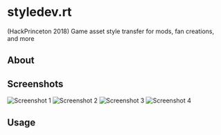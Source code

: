 # styledev.rt
(HackPrinceton 2018) Game asset style transfer for mods, fan creations, and more
## About

## Screenshots
![Screenshot 1](https://raw.githubusercontent.com/elu00/styledev.rt/master/demo/screenshots/Default1.jpg)
![Screenshot 2](https://raw.githubusercontent.com/elu00/styledev.rt/master/demo/screenshots/Default2.jpg)
![Screenshot 3](https://raw.githubusercontent.com/elu00/styledev.rt/master/demo/screenshots/Default3.jpg)
![Screenshot 4](https://raw.githubusercontent.com/elu00/styledev.rt/master/demo/screenshots/Default4.jpg)
## Usage
